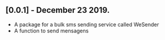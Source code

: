 ## [0.0.1] - December 23 2019.

*  A package for a bulk sms sending service called WeSender
*  A function to send mensagens
